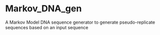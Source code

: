 # Markov_DNA_gen
A Markov Model DNA sequence generator to generate pseudo-replicate sequences based on an input sequence
